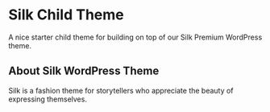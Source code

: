 # Silk Child Theme
A nice starter child theme for building on top of our Silk Premium WordPress theme.

## About Silk WordPress Theme
Silk is a fashion theme for storytellers who appreciate the beauty of expressing themselves.
